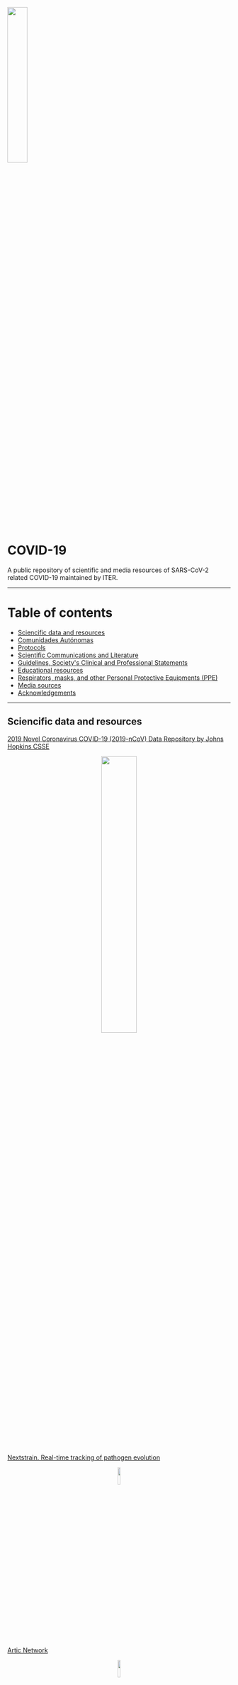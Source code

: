 <p align="left">
  <a href="https://www.iter.es" title="Instituto Tecnológico y de Energ&iacute;as Renovables (ITER) / Institute of Technology and Renewable Energy (ITER)">
    <img src="https://www.iter.es/wp-content/uploads/2016/05/logo.png" width="30%" />
  </a>
</p>

# COVID-19
A public repository of scientific and media resources of SARS-CoV-2 related COVID-19 maintained by ITER.
<hr>

# Table of contents #
<ul>
  <li><a href="#Sciencific data and resources" >Sciencific data and resources</a></li>
  <li><a href="#Comunidades Autónomas" >Comunidades Aut&oacute;nomas</a></li>
  <li><a href="#Protocols">Protocols</a></li>
  <li><a href="#Scientific Communications and Literature" >Scientific Communications and Literature</a></li>
  <li><a href="#Guidelines, Society's Clinical and Professional Statements">Guidelines, Society's Clinical and Professional Statements</a></li>
  <li><a href="#Educational resources">Educational resources</a></li>
  <li><a href="#Respirators, masks, and other Personal Protective Equipments (PPE)">Respirators, masks, and other Personal Protective Equipments (PPE)</a></li>
  <li><a href="#Media sources">Media sources</a></li>
  <li><a href="#Acknowledgements">Acknowledgements</a></li>
  </ul>
<hr>

<a name="Sciencific data and resources"></a>
## Sciencific data and resources ##
[2019 Novel Coronavirus COVID-19 (2019-nCoV) Data Repository by Johns Hopkins CSSE](https://github.com/CSSEGISandData/COVID-19)
<p align="center">
  <a href="https://github.com/CSSEGISandData/COVID-19" title="See this resource">
    <img src="https://github.com/genomicsITER/COVID-19/blob/master/JHU-CSSE_dashboard.png" width="40%" />
  </a>
</p>

[Nextstrain. Real-time tracking of pathogen evolution](https://nextstrain.org/)
<p align="center">
  <a href="https://nextstrain.org/" title="See this resource">
    <img src="https://nextstrain.org/dist/ea8c3e13e8c17436264760d638ab970e.png" width="10%" />
  </a>
</p>

[Artic Network](https://artic.network/ncov-2019)
<p align="center">
    <a href="https://artic.network/ncov-2019" title="See this resource">
      <img src="https://artic.network/assets/images/artic-logo-sticker.png" width="10%" />
    </a> 
</p>

[GISAID](https://www.gisaid.org/)
<p align="center">
    <a href="https://www.gisaid.org/" title="See this resource">
      <img src="https://www.gisaid.org/fileadmin/gisaid/img/schild.png" width="20%"/>
    </a> 
</p>

[NCBI SARS-CoV-2 (Severe acute respiratory syndrome coronavirus 2) Sequences](https://www.ncbi.nlm.nih.gov/genbank/sars-cov-2-seqs/)

[Virological](http://virological.org/)
<p align="center">
    <a href="http://virological.org/" title="See this resource">
      <img src="http://virological.org/uploads/default/original/1X/7897c4e655617c4b6fe71a98eaa97a38778f0623.png" width="20%"/>
    </a> 
</p>

[National Genomics Data Center, Beijing Institute of Genomics, Chinese Academy of Sciences](https://bigd.big.ac.cn/ncov/v2?lang=en) [Released genomes](https://bigd.big.ac.cn/ncov/release_genome)
<p align="center">
    <a href="https://bigd.big.ac.cn/ncov/v2?lang=en" title="See this resource">
      <img src="https://bigd.big.ac.cn/static/image/nsti.png" width="20%"/>
    </a> 
</p>

[EMBL-EBI COVID-19 Portal](https://www.ebi.ac.uk/covid-19)
<p align="center">
    <a href="https://www.ebi.ac.uk/covid-19" title="See this resource">
      <img src="https://github.com/genomicsITER/COVID-19/blob/master/EMBL-EBI-COVID19.png" width="30%"/>
    </a> 
</p>

[Nanopore (ONT) Novel Coronavirus information(COVID-19)](https://nanoporetech.com/about-us/news/novel-coronavirus-covid-19-information-and-updates)
<p align="center">
    <a href="https://nanoporetech.com/about-us/news/novel-coronavirus-covid-19-information-and-updates" title="See this resource">
      <img src="https://nanoporetech.com/themes/custom/nanopore/images/ont-logo.svg" width="40%"/>
    </a> 
</p>

[Clustering COVID-19 research papers](https://gclen.github.io/covid19-kaggle/plots/umap_covid-19_interactive.html)

[Análisis de los datos de COVID-19 en España, por Z Data Labs](https://zzdatalabs.com/coronavirus-es/)
<p align="center">
    <a href="https://zzdatalabs.com/coronavirus-es/" title="See this resource">
      <img src="https://zzdatalabs.com/wp-content/uploads/2019/07/Extended_headerAsset-21.png" width="40%"/>
    </a> 
</p>

[COVID-19 3D visualizer](https://www.covidvisualizer.com/)
<p align="center">
    <a href="https://www.covidvisualizer.com/" title="See this resource">
      <img src="https://github.com/genomicsITER/COVID-19/blob/master/covidvisualizer.com.png" width="30%"/>
    </a> 
</p>

[Coronavirus COVID-19 Global Cases by the Center for Systems Science and Engineering (CSSE) at Johns Hopkins University (JHU)](https://www.arcgis.com/apps/opsdashboard/index.html#/bda7594740fd40299423467b48e9ecf6)

[Uniform analysis of coronavirus and SARS-COV-2 nanopore direct RNA sequencing datasets using MasterOfPores](https://biocorecrg.github.io/covid/)

[European Centre for Disease Prevention and Control](https://data.europa.eu/euodp/en/data/dataset/covid-19-coronavirus-data)
[European Centre for Disease Prevention and Control, data](https://www.ecdc.europa.eu/en/publications-data/download-todays-data-geographic-distribution-covid-19-cases-worldwide)
<p align="center">
    <a href="https://www.ecdc.europa.eu/en/publications-data/download-todays-data-geographic-distribution-covid-19-cases-worldwide" title="See this resource">
      <img src="https://data.europa.eu/euodp/sites/all/themes/openDataPortalTheme/images/odp_en.png" width="40%"/>
    </a> 
</p>

[European Data Portal, data for Spain, Evolución de enfermedad por el coronavirus (COVID-19)](https://www.europeandataportal.eu/data/datasets?locale=en&query=covid%20&page=1&country=es)
<p align="center">
    <a href="https://www.europeandataportal.eu/data/datasets?locale=en&query=covid%20&page=1&country=es" title="See this resource">
      <img src="https://data.europa.eu/euodp/sites/all/themes/openDataPortalTheme/images/odp_en.png" width="40%"/>
    </a> 
</p>

[IHME, Institute for Health Metrics and Evaluation, USA data](https://covid19.healthdata.org/projections?sfns=mo)
<p align="center">
    <a href="https://covid19.healthdata.org/projections?sfns=mo" title="See this resource">
      <img src="https://covid19.healthdata.org/dist/images/ihme-logo.svg" width="30%"/>
    </a> 
</p>

<hr>

[Ministerio de Sanidad, España](https://www.mscbs.gob.es/profesionales/saludPublica/ccayes/alertasActual/nCov-China/home.html)
<br>
<p align="center">
    <a href="https://www.mscbs.gob.es/profesionales/saludPublica/ccayes/alertasActual/nCov-China/home.html" title="See this resource">
      <img src="https://www.mscbs.gob.es/diseno/img/BANER-CORONAVIRUS-900X100.jpg" width="60%"/>
    </a> 
</p>

[Informes MoMo (Sistema de Monitorización de la Mortalidad Diaria (Sistema MoMo) del Instituto de Salud Carlos III](https://www.isciii.es/QueHacemos/Servicios/VigilanciaSaludPublicaRENAVE/EnfermedadesTransmisibles/MoMo/Paginas/Informes-MoMo-2020.aspx)
<p align="center">
    <a href="https://www.isciii.es/QueHacemos/Servicios/VigilanciaSaludPublicaRENAVE/EnfermedadesTransmisibles/MoMo/Paginas/Informes-MoMo-2020.aspx" title="See this resource">
      <img src="https://www.isciii.es/Style%20Library/ISCIII.Portal/imagenes/LogoISCIII.svg" width="40%"/>
    </a> 
</p>

<p align="right">
  <a href="#covid-19" title="Up">
    <img src="https://github.com/genomicsITER/COVID-19/blob/master/home-icon.png" style="float: right; margin: 10px; padding: 2px;" />
  </a>
</p>

<hr>

<a name="Comunidades Autónomas"></a>
> List of institutional websites for the governments of each of the Spanish Autonomous Regions (17) and Cities (2).

Comunidades y Ciudades Aut&oacute;nomas:
<ul>

<li>
<a href="https://www.aragon.es/coronavirus" title="See this resource">Aragón</a>
</li>

<li>
<a href="https://www.asturias.es/portal/site/webasturias/menuitem.4b280f8214549ead3e2d6f77f2300030/?vgnextoid=bae12eee144c0710VgnVCM10000097030a0aRCRD&vgnextchannel=d682d22a18b6e210VgnVCM1000002f030003RCRD&i18n.http.lang=es" title="See this resource">Principado de Asturias</a>
</li>

<li>
<a href="https://sanidad.castillalamancha.es/ciudadanos/enfermedades-infecciosas/coronavirus" title="See this resource">Castilla La Mancha</a>
<a href="https://sanidad.castillalamancha.es/ciudadanos/enfermedades-infecciosas/coronavirus/actualizacion-de-casos-en-castilla-la-mancha" title="See this resource">Datos</a>
</li>

<li>
<a href="https://www.gobiernodecanarias.org/sanidad/scs/covid19" title="See this resource">Portal del GOBCAN con el seguimiento de la pandemia por SARS-Cov-2</a>
<a href="https://www3.gobiernodecanarias.org/sanidad/scs/content/dcb400c5-6504-11ea-9a8e-719d4b52bf6c/InformeCasosCOVID-19.pdf" title="See this resource">Canarias. Informes epidemiológicos de Salud Pública de la Consejería de Sanidad del Gobierno Autónomo de Canarias</a>
</li>

<li>
<a href="https://www.aspb.cat/documents/covid19-cast/" title="See this resource">Generalitat de Catalunya</a>
<a href="http://aquas.gencat.cat/ca/actualitat/ultimes-dades-coronavirus" title="See this resource">Datos</a>
</li>

<li>
<a href="http://saludcantabria.es/index.php?mact=News,cntnt01,detail,0&cntnt01articleid=2145&cntnt01origid=15&cntnt01returnid=289" title="See this resource">Cantabria</a>
</li>

<li>
<a href="https://www.ceuta.es/ceuta/index.php" title="See this resource">Ciudad Autónoma de Ceuta</a>
</li>

<li>
<a href="http://www.caib.es/sites/coronavirus/es/portada/" title="See this resource">Govern Illes Balears</a>
</li>

<li>
<a href="https://www.juntadeandalucia.es/organismos/saludyfamilias/areas/salud-vida/paginas/Nuevo_Coronavirus.html" title="See this resource">Junta de Andalucía</a>
</li>

<li>
<a href="http://www.juntaex.es/web/" title="See this resource">Junta de Extremadura</a>
</li>

<li>
<a href="https://coronavirus.sergas.gal/" title="See this resource">Xunta de Galicia</a>
</li>

<li>
<a href="https://analisis.datosabiertos.jcyl.es/pages/coronavirus/situacin-actual#situacin-actual" title="See this resource">Junta de Castilla y León. Situación epidemiológica del coronavirus en Castilla y León — Análisis de datos abiertos JCyL</a>
</li>

<li>
<a href="https://www.comunidad.madrid/servicios/salud/2019-nuevo-coronavirus" title="See this resource">Madrid</a>
</li>

<li>
<a href="https://www.melilla.es/melillaPortal/index.jsp" title="See this resource">Ciudad Autónoma de Melilla</a>
</li>

<li>
<a href="https://www.navarra.es/es/web/coronavirus/inicio" title="See this resource">Navarra</a>
<a href="https://www.navarra.es/es/web/coronavirus/situacion-actua" title="See this resource">Datos</a>
</li>

<li>
<a href="https://www.osakidetza.euskadi.eus/inicio/" title="See this resource">País Vasco</a>
</li>

<li>
<a href="http://www.carm.es/web/pagina?IDCONTENIDO=106861&IDTIPO=10&RASTRO=c$m122,70" title="See this resource">Región de Murcia</a>
</li>

<li>
<a href="https://web.larioja.org/" title="See this resource">La Rioja</a>
</i>

<li>
<a href="http://infocoronavirus.gva.es/" title="See this resource">Generalitat Valenciana</a>
</li>

</ul>

<p align="right">
  <a href="#covid-19" title="Up">
    <img src="https://github.com/genomicsITER/COVID-19/blob/master/home-icon.png" style="float: right; margin: 10px; padding: 2px;" />
  </a>
</p>

[Casos de Covid-19 en España por Comunidades Autónomas, by CJP](https://public.flourish.studio/visualisation/1693192/)

<hr>

[Instituto de Matemática Interdisciplinar de la Universitat Politécnica de Valencia (UPV) Modelling Uncertainty Quantification, Reports in PDF](https://www.imm.upv.es/covid-19/) [Modelización epidemiolgica: Informes](https://covid19.webs.upv.es/informes.html)

<p align="center">
    <a href="https://www.imm.upv.es/covid-19/" title="See this resource">
      <img src="http://covid19.webs.upv.es//IMAGES/MUNQU.png" width="20%"/>
    </a> 
</p>

[Bioinformatics Unit of Instituto de Salud Carlos III (Spain)](https://github.com/BU-ISCIII/SARS-Cov2_analysis) 

<p align="center">
    <a href="https://github.com/BU-ISCIII/SARS-Cov2_analysis" title="See this resource">
      <img src="https://github.com/BU-ISCIII/SARS-Cov2_analysis/blob/master/BU_ISCIII_logo.png" width="30%"/>
    </a> 
</p>

[SARS-CoV-2 Galaxy Project](https://github.com/galaxyproject/SARS-CoV-2) 
<p align="center">
    <a href="https://github.com/galaxyproject/SARS-CoV-2" title="See this resource">
      <img src="https://raw.githubusercontent.com/galaxyproject/SARS-CoV-2/master/genomics/img/galaxy_logo.png" width="20%"/>
    </a> 
</p>

[COVID-19 scenarios](https://neherlab.org/covid19/) 

[Imperial College London reports](https://www.imperial.ac.uk/mrc-global-infectious-disease-analysis/news--wuhan-coronavirus/) 


[NIH Coronavirus Disease 2019 Situation Summary](https://www.nih.gov/health-information/coronavirus) 
<p align="center">
    <a href="https://www.nih.gov/health-information/coronavirus" title="See this resource">
      <img src="https://www.nih.gov/sites/all/themes/nih/images/nih-logo-color.png" width="30%"/>
    </a> 
</p>

[Bioinformatics resources for SARS-CoV-2](http://www.clinbioinfosspa.es/CovidResources) 

[Coronavirus analysis tools developed by scientists at the University of Tartu, Estonia](https://koroona.ut.ee/?lang=en)

[SARS-CoV-2 Sequencing Resources](https://github.com/CDCgov/SARS-CoV-2_Sequencing) 

[COVID-19 Open Research Dataset Challenge (CORD-19)](https://www.kaggle.com/allen-institute-for-ai/CORD-19-research-challenge) 
<p align="center">
    <a href="https://www.kaggle.com/allen-institute-for-ai/CORD-19-research-challenge" title="See this resource">
      <img src="https://www.kaggle.com/static/images/site-logo.png" width="20%"/>
    </a> 
</p>

[World-o-Meter](https://www.worldometers.info/coronavirus/) 
<p align="center">
    <a href="https://www.worldometers.info/coronavirus/" title="See this resource">
      <img src="https://www.worldometers.info/img/worldometers-logo.gif" width="30%"/>
    </a> 
</p>

[How many tests for COVID-19 are being performed around the world?](https://ourworldindata.org/covid-testing) 

[Epidemic Calculator](http://gabgoh.github.io/COVID/index.html) 
<p align="center">
    <a href="http://gabgoh.github.io/COVID/index.html" title="See this resource">
      <img src="https://github.com/genomicsITER/COVID-19/blob/master/epidemic_calculator.png" width="30%"/>
    </a> 
</p>

[SARS-CoV-2 pathways](https://www.wikipathways.org/index.php/Portal:Disease/COVIDPathways) 
<p align="center">
    <a href="https://www.wikipathways.org/index.php/Portal:Disease/COVIDPathways" title="See this resource">
      <img src="https://www.wikipathways.org//skins/common/images/wplogo_125.png" width="20%"/>
    </a> 
</p>

[Evolución del coronavirus (COVID-19) en Euskadi](https://opendata.euskadi.eus/catalogo/-/evolucion-del-coronavirus-covid-19-en-euskadi/) 
<p align="center">
    <a href="https://opendata.euskadi.eus/catalogo/-/evolucion-del-coronavirus-covid-19-en-euskadi/" title="See this resource">
      <img src="https://opendata.euskadi.eus/images/w79-logo_opendata.gif" width="30%"/>
    </a> 
</p>

[CDC Morbidity and Mortality Weekly Report (MMWR) Novel Coronavirus Reports](https://www.cdc.gov/mmwr/Novel_Coronavirus_Reports.html) 

[COVID-19 R-shiny codes](https://github.com/topics/covid-19) 

[CDC Information for Laboratories RT-PCR resources](https://www.cdc.gov/coronavirus/2019-ncov/lab/index.html) 

[COVID-19 Tracker Shiny app in R](https://mentalbreaks.shinyapps.io/covid19/)

[United Against COVID-19](http://united-against-covid.org/)

[PolyMath COVID-19 dataset clearinghouse](http://michaelnielsen.org/polymath1/index.php?title=COVID-19_dataset_clearinghouse)

[Discourse Data Against Covid19](https://discourse.data-against-covid.org/)

[DataStudio International-Domestic spreading of 2019-nCoV-V4](https://datastudio.google.com/reporting/3ffd36c3-0272-4510-a140-39e288a9f15c/page/U5lCB)
<p align="center">
    <a href="https://datastudio.google.com/reporting/3ffd36c3-0272-4510-a140-39e288a9f15c/page/U5lC" title="See this resource">
      <img src="https://github.com/genomicsITER/COVID-19/blob/master/International_Domestic_SpreadingCOVID-19.png" width="30%"/>
    </a> 
</p>

[CSVS Babelomics Collaborative Spanish Variant Server to visualize polimorphisms in the Spanish population in genes related with COVIDー19](https://twitter.com/CSVS_es/status/1244286199243603972)

[Jupyter R notebook for prediction modelling of Covid-19 data. Predictive modelling of 2019-nCov outbreak data in Canary Islands. Departamento de Matemáticas, Estadística e Investigación Operativa, ULL](https://github.com/ULL-STAT/covid19_model)
<p align="center">
    <a href="https://github.com/ULL-STAT/covid19_model" title="See this resource">
      <img src="https://github.com/genomicsITER/COVID-19/blob/master/COVID-19_ULL.png" width="30%"/>
    </a> 
</p>


<p align="right">
  <a href="#covid-19" title="Up">
    <img src="https://github.com/genomicsITER/COVID-19/blob/master/home-icon.png" style="float: right; margin: 10px; padding: 2px;" />
  </a>
</p>

<hr>

<a name="Protocols"></a>
## Protocols ##

[Shared SARS-COV-2 DIAGNOSTIC PIPELINES at FinDX](https://www.finddx.org/covid-19/pipeline/)
<p align="center">
    <a href="https://www.finddx.org/covid-19/pipeline/" title="See this resource">
      <img src="https://www.finddx.org/wp-content/themes/find/img/logo_header.svg" width="15%"/>
    </a> 
</p>

[WHO Coronavirus disease (COVID-19) technical guidance: Laboratory testing for 2019-nCoV in humans (Updated March 25, 2020)](https://www.who.int/emergencies/diseases/novel-coronavirus-2019/technical-guidance/laboratory-guidance) [In-house developed molecular assays, not validated, probably still under development, but not necessarily updated here](https://www.who.int/docs/default-source/coronaviruse/whoinhouseassays.pdf?sfvrsn=de3a76aa_2)

<ul>
<li>
<a href="http://ivdc.chinacdc.cn/kyjz/202001/t20200121_211337.html" title="See this resorce">China CDC Primers and probes for detection 2019-nCoV (24 January 2020)</a>
  </li>
<li>
<a href="https://www.who.int/docs/default-source/coronaviruse/protocol-v2-1.pdf?sfvrsn=a9ef618c_2" title="See this resorce">Diagnostic detection of Wuhan coronavirus 2019 by real-time RT-PCR – Charité, Berlin Germany (17 January 2020)</a>
  </li>
<li>
<a href="https://www.who.int/docs/default-source/coronaviruse/peiris-protocol-16-1-20.pdf?sfvrsn=af1aac73_4" title="See this resorce">Detection of 2019 novel coronavirus (2019-nCoV) in suspected human cases by RT-PCR – Hong Kong University (23 January 2020)</a>
  </li>
<li>
<a href="https://www.who.int/docs/default-source/coronaviruse/conventional-rt-pcr-followed-by-sequencing-for-detection-of-ncov-rirl-nat-inst-health-t.pdf?sfvrsn=42271c6d_4" title="See this resorce">PCR and sequencing protocol for 2019-nCoV - Department of Medical Sciences, Ministry of Public Health, Thailand (Updated 28 January 2020)</a>
  </li>
<li>
<a href="https://www.who.int/docs/default-source/coronaviruse/method-niid-20200123-2.pdf?sfvrsn=fbf75320_7" title="See this resorce">PCR and sequencing protocols for 2019-nCoV- National Institute of Infectious Diseases Japan (24 January 2020)</a>
  </li>
<li>
<a href="https://www.fda.gov/media/134922/download" title="See this resorce">US CDC Real-Time RT-PCR Panel for Detection 2019-Novel Coronavirus (28 January 2020)</a>
  </li>
<li>
<a href="https://www.who.int/docs/default-source/coronaviruse/uscdcrt-pcr-panel-primer-probes.pdf?sfvrsn=fa29cb4b_2" title="See this resorce">US CDC panel primer and probes– U.S. CDC, USA (28 January 2020)</a>
  </li>
<li>
<a href="https://www.who.int/docs/default-source/coronaviruse/real-time-rt-pcr-assays-for-the-detection-of-sars-cov-2-institut-pasteur-paris.pdf?sfvrsn=3662fcb6_2" title="See this resorce">Real-time RT-PCR assays for the detection of SARS-CoV-2 Institut Pasteur, Paris (2 March 2020)</a>
  </li>
</ul>
  
[RT-qPCR detection of SARS-CoV-2 RNA from patient nasopharyngeal swab using Qiagen RNEasy kits or directly via omission of an extraction step](https://www.biorxiv.org/content/10.1101/2020.03.20.001008v1) 

[Broad Institute](https://www.broadinstitute.org/files/publications/special/COVID-19%20detection%20(updated).pdf) 


[Analytical sensibility and specificity of two RT-qPCR protocols for SARS-CoV-2 detection performed in an automated workflow](https://www.medrxiv.org/content/10.1101/2020.03.07.20032326v1) 

[NIID Japan](https://www.niid.go.jp/niid/en/2019-ncov-e/9334-ncov-vir3-2.html)
[Detection of second case of 2019-nCoV infection in Japan](https://www.niid.go.jp/niid/en/examination.html)

[USA CDC Center for Disease and Control Coronavirus Disease 2019 (COVID-19)](https://www.cdc.gov/coronavirus/2019-ncov/lab/index.html?CDC_AA_refVal=https%3A%2F%2Fwww.cdc.gov%2Fcoronavirus%2F2019-ncov%2Flab%2Frt-pcr-detection-instructions.html) 
[RT-PCR protocol](https://www.fda.gov/media/134922/download) 

[Chinese Center for Disease and Control and Prevention](http://www.chinacdc.cn/en/COVID19/)
[China CDC Real-time RT-PCR protocol](http://www.chinacdc.cn/en/COVID19/202003/P020200323390496137554.pdf)

<p align="right">
  <a href="#covid-19" title="Up">
    <img src="https://github.com/genomicsITER/COVID-19/blob/master/home-icon.png" style="float: right; margin: 10px; padding: 2px;" />
  </a>
</p>

<hr>

<a name="Scientific Communications and Literature"></a>
## Scientific Communications and Literature
> Reminder. Notice that a number of these papers might be preliminary reports that have not been peer-reviewed. 
> They should not be regarded as conclusive, guide clinical practice/health-related behavior, or be reported in news media as established information.
<br />

[SemanticScholar COVID-19 Open Research Dataset (CORD-19)](https://pages.semanticscholar.org/coronavirus-research)
<p align="center">
    <a href="https://pages.semanticscholar.org/coronavirus-research" title="See this resource">
      <img src="https://github.com/genomicsITER/COVID-19/blob/master/CORD-19.png" width="40%"/>
    </a> 
</p>

[Early warnings of novel coronavirus from genomic epidemiology and the global open scientific response](https://bedford.io/blog/genomic-epi-for-ncov-response/) 

[A Novel Coronavirus from Patients with Pneumonia in China, 2019](https://www.nejm.org/doi/10.1056/NEJMoa2001017) 

[Novel 2019 coronavirus genome](http://virological.org/t/novel-2019-coronavirus-genome/319) 

[Early Transmission Dynamics in Wuhan, China, of Novel Coronavirus–Infected Pneumonia](https://www.nejm.org/doi/full/10.1056/NEJMoa2001316) 

[Aerosol and Surface Stability of SARS-CoV-2 as Compared with SARS-CoV-1](https://www.nejm.org/doi/full/10.1056/NEJMc2004973) 

[A pneumonia outbreak associated with a new coronavirus of probable bat origin](https://www.nature.com/articles/s41586-020-2012-7?WT.ec_id=NATURE-20200312) 

[Research and Development on Therapeutic Agents and Vaccines for COVID-19 and Related Human Coronavirus Diseases](https://pubs.acs.org/doi/10.1021/acscentsci.0c00272) 

[A new coronavirus associated with human respiratory disease in China](https://www.nature.com/articles/s41586-020-2008-3?WT.ec_id=NATURE-20200312) 

[Rational use of face masks in the COVID-19 pandemic](https://www.thelancet.com/journals/lanres/article/PIIS2213-2600(20)30134-X) 

[Three Emerging Coronaviruses in Two Decades
The Story of SARS, MERS, and Now COVID-19](https://academic.oup.com/ajcp/article/153/4/420/5735509) 

[Genomic characterisation and epidemiology of 2019 novel coronavirus: implications for virus origins and receptor binding](https://www.sciencedirect.com/science/article/pii/S0140673620302518) 

[Characteristics of pediatric SARS-CoV-2 infection and potential evidence for persistent fecal viral shedding](https://doi.org/10.1038/s41591-020-0817-4) 

[A contingency plan for the management of the 2019 novel coronavirus outbreak in neonatal intensive care units](https://www.thelancet.com/journals/lanchi/article/PIIS2352-4642(20)30040-7/fulltext) 

[Managing neonates with respiratory failure due to SARS-CoV-2](https://www.thelancet.com/journals/lanchi/article/PIIS2352-4642(20)30073-0/fulltext) 

[Clinical course and risk factors for mortality of adult inpatients with COVID-19 in Wuhan, China: a retrospective cohort study](https://www.thelancet.com/journals/lancet/article/PIIS0140-6736(20)30566-3/fulltext) 

[Clinical Features of 69 Cases with Coronavirus Disease 2019 in Wuhan,China](https://doi.org/10.1093/cid/ciaa272) 

[Coronavirus Disease 2019: Coronaviruses and Blood Safety](https://doi.org/10.1016/j.tmrv.2020.02.003) 

[COVID-19: what is next for public health?](https://doi.org/10.1016/S0140-6736(20)30374-3) 

[Transmission of 2019-nCoV Infection from an Asymptomatic Contact in Germany](https://www.nejm.org/doi/full/10.1056/NEJMc2001468) 

[Understanding of COVID-19 based on current evidence](https://www.ncbi.nlm.nih.gov/pubmed/32096567) 

[Aerosol and Surface Stability of SARS-CoV-2 as Compared with SARS-CoV-1](https://www.nejm.org/doi/full/10.1056/NEJMc2004973) 

[Clinical Characteristics of Coronavirus Disease 2019 in China](https://www.nejm.org/doi/full/10.1056/NEJMoa2002032) 

[A Trial of Lopinavir–Ritonavir in Adults Hospitalized with Severe Covid-19](https://www.nejm.org/doi/full/10.1056/NEJMoa2001282) 

[CDC Coronavirus Disease 2019 (COVID-19) publications](https://www.cdc.gov/coronavirus/2019-ncov/publications.html) 

[Positive RT-PCR Test Results in Patients Recovered From COVID-19](https://jamanetwork.com/journals/jama/fullarticle/2762452) 

[Detection of 2019 novel coronavirus (2019-nCoV) by real-time RT-PCR](https://www.eurosurveillance.org/content/10.2807/1560-7917.ES.2020.25.3.2000045) 

[Molecular Diagnosis of a Novel Coronavirus (2019-nCoV) Causing an Outbreak of Pneumonia](https://academic.oup.com/clinchem/advance-article/doi/10.1093/clinchem/hvaa029/5719336) 

[NIID National Institute for Infectious Diseases Manual for the Detection of Pathogen 2019-nCoV](https://www.niid.go.jp/niid/en/examination/9493-labmanual-en.html) 

[Coronavirus Disease 2019 (COVID-19) in Italy](https://jamanetwork.com/journals/jama/fullarticle/2763401) 

[Case-Fatality Rate and Characteristics of Patients Dying in Relation to COVID-19 in Italy](https://jamanetwork.com/journals/jama/fullarticle/2763667) 

[Critical Care Utilization for the COVID-19 Outbreak in Lombardy, Italy. Early Experience and Forecast During an Emergency Response](https://jamanetwork.com/journals/jama/fullarticle/2763188)

[Detection of SARS-CoV-2 in Different Types of Clinical Specimens](https://jamanetwork.com/journals/jama/fullarticle/2762997) 

[OVID-19 in Singapore—Current Experience: Critical Global Issues That Require Attention and Action](https://jamanetwork.com/journals/jama/fullarticle/2761890)

[Coronavirus Disease 2019 and Influenza](https://jamanetwork.com/journals/jama/fullarticle/2762386) 

[Coronavirus Infections—More Than Just the Common Cold](https://jamanetwork.com/journals/jama/fullarticle/2759815) 

[Direct RNA nanopore sequencing of full-length coronavirus genomes provides novel insights into structural variants and enables modification analysis](https://europepmc.org/article/MED/31439691) 

[Diagnosis of Acute Respiratory Syndrome Coronavirus 2 Infection by Detection of Nucleocapsid Protein](https://www.medrxiv.org/content/10.1101/2020.03.07.20032524v2)

[Direct RNA sequencing and early evolution of SARS-CoV-2](https://www.biorxiv.org/content/10.1101/2020.03.05.976167v1)

[Clinical course and risk factors for mortality of adult inpatients with COVID-19 in Wuhan, China: a retrospective cohort study](https://www.thelancet.com/journals/lancet/article/PIIS0140-6736(20)30566-3/fulltext)

[Transcriptional Inhibition of Host Viral Entry Proteins as a Therapeutic Strategy for SARS-CoV-2](https://www.preprints.org/manuscript/202003.0360/v1)

[Human leukocyte antigen susceptibility map for SARS-CoV-2](https://www.medrxiv.org/content/10.1101/2020.03.22.20040600v1)

[An international comparison of the second derivative of COVID-19 deaths after implementation of social distancing measures](https://www.medrxiv.org/content/10.1101/2020.03.25.20041475v1)

[Estimating the number of infections and the impact of nonpharmaceutical interventions on COVID-19 in 11 European countries](https://www.imperial.ac.uk/media/imperial-college/medicine/sph/ide/gida-fellowships/Imperial-College-COVID19-Europe-estimates-and-NPI-impact-30-03-2020.pdf)

[Susceptibility of ferrets, cats, dogs, and different domestic animals to SARS-coronavirus-2](https://www.biorxiv.org/content/10.1101/2020.03.30.015347v1)

[https://www.medrxiv.org/content/10.1101/2020.02.26.20028373v1.full.pdf](https://www.medrxiv.org/content/10.1101/2020.02.26.20028373v1)

[Development of a Laboratory-safe and Low-cost Detection Protocol for SARS-CoV-2 of the Coronavirus Disease 2019 (COVID-19)](http://www.en-journal.org/journal/view.html?doi=10.5607/en20009)

[Analytical sensibility and specificity of two RT-qPCR protocols for SARS-CoV-2 detection performed in an automated workflow](https://www.medrxiv.org/content/10.1101/2020.03.07.20032326v1)

[Clinical and virological data of the first cases of COVID-19 in Europe: a case series](https://www.sciencedirect.com/science/article/pii/S1473309920302000?via%3Dihub)

[SARS-CoV-2 detection from nasopharyngeal swab samples without RNA extraction](https://www.biorxiv.org/content/10.1101/2020.03.28.013508v1)

[Nature Special Report. Special report: The simulations driving the world’s response to COVID-19. How epidemiologists rushed to model the coronavirus pandemic](https://www.nature.com/articles/d41586-020-01003-6)

<p align="right">
  <a href="#covid-19" title="Up">
    <img src="https://github.com/genomicsITER/COVID-19/blob/master/home-icon.png" style="float: right; margin: 10px; padding: 2px;" />
  </a>
</p>

<hr>

<a name="Guidelines, Society's Clinical and Professional Statements"></a>
## Guidelines
> A colection of guides and documents from different natianal and international institutions with means to protect people againts COVID-19, including biosafety guidelines, decontamination recommendations and risks, etc. 
> The opinions expressed in there do not reflect ITER institutional position.

[WHO - Laboratory Biosafety Manual - Third Edition](https://www.who.int/csr/resources/publications/biosafety/WHO_CDS_CSR_LYO_2004_11/en/) 

[SemiSyuc]() 
https://semicyuc.org/covid-19/#Documentos
[Plan de Contingencia para los Servicios de Medicina Intensiva frente a la pandemia COVID-19](https://semicyuc.org/wp-content/uploads/2020/03/Plan-Contingencia-COVID-19.pdf) 

[Recommended Guidance for Extended Use and Limited Reuse of N95 Filtering Facepiece Respirators in Healthcare Settings](https://www.cdc.gov/niosh/topics/hcwcontrols/recommendedguidanceextuse.html)

[Recomendaciones Institucionales de la Sociedad Española de Enfermedades Infeccionas y Microbiología Clínica (SEIMC)](https://seimc.org/documentos-cientificos/recomendaciones-institucionales) 

[Documento de posicionamiento de la SEIMC sobre el diagnstico microbiológo de COVID-19](https://seimc.org/contenidos/documentoscientificos/recomendaciones/seimc-rc-2020-Posicionamiento_SEIMC_diagnostico_microbiologico_COVID19.pdf)

[USA CDC Clean & Disinfect
Interim Recommendations for US Households with Suspected/Confirmed Coronavirus Disease 2019](https://www.cdc.gov/coronavirus/2019-ncov/prepare/cleaning-disinfection.html) 

[WHO Laboratory biosafety guidance related to coronavirus disease (COVID-19) interim guidance, 19 March 2020:](https://apps.who.int/iris/handle/10665/331500)
<p align="center">
    <a href="https://apps.who.int/iris/handle/10665/331500" title="See this resource">
      <img src="https://apps.who.int/iris/themes/WHO//images/en/who_logo.svg" width="30%"/>
    </a> 
</p>

[Novel Coronavirus (COVID-19): The American Thoracic Society (ATS) Response](https://www.thoracic.org/professionals/clinical-resources/disease-related-resources/novel-coronavirus.php)
<p align="center">
    <a href="https://www.thoracic.org/professionals/clinical-resources/disease-related-resources/novel-coronavirus.php" title="See this resource">
      <img src="https://www.thoracic.org/_files/images/logoats.jpg" width="40%"/>
    </a> 
</p>

[CEN and CENELEC make European standards available to help prevent the COVID-19 contagion](https://www.cencenelec.eu/News/Press_Releases/Pages/PR-2020-003.aspx)
<p align="center">
    <a href="https://www.cencenelec.eu/News/Press_Releases/Pages/PR-2020-003.aspx" title="See this resource">
      <img src="https://www.cencenelec.eu/_layouts/1033/STYLES/CENCENELECResponsive/img/device-cen-cenelec.gif" width="40%"/>
    </a> 
</p>

[European CDC, Considerations relating to social distancing measures in response to COVID-19 – second update](https://www.ecdc.europa.eu/en/publications-data/considerations-relating-social-distancing-measures-response-covid-19-second)
<p align="center">
    <a href="https://www.ecdc.europa.eu/en/publications-data/considerations-relating-social-distancing-measures-response-covid-19-second" title="See this resource">
      <img src="https://www.ecdc.europa.eu/profiles/custom/ecdc/themes/anthrax/images/logo-ecdc.png" width="25%"/>
    </a> 
</p>


<p align="right">
  <a href="#covid-19" title="Up">
    <img src="https://github.com/genomicsITER/COVID-19/blob/master/home-icon.png" style="float: right; margin: 10px; padding: 2px;" />
  </a>
</p>

<hr>

<a name="Educational resources"></a>
## Educational resources ##
[Harvard Medical School MEDICAL STUDENT COVID-19 CURRICULUM](https://docs.google.com/document/d/13JfRRw1GEIKz4JCde8WcQBCHnu-7nn11P_z0dHov1eA/preview#)

[#AprendeBioinformáticaEnCasa](https://bioinfogp.cnb.csic.es/courses/quedateencasa/)

[Bioinformatics Training Resources for Experimentalists (and Friends)](https://jasondk.github.io/bioinformatics-edu/)

[Czech campaign #masks4all](https://docs.google.com/document/u/0/d/1EWpWmyjzM4sNBF-7jp_1Y9a-pqiRg0wakGXy7kj11RA/mobilebasic)
[We need #masks4all, in Youtube](https://youtu.be/BoDwXwZXsDI)

[IAEA International Atomic Energy Agency webinar, COVID-19 and chest CT: protocol and dose optimization](https://www.iaea.org/resources/webinar/covid-19-and-chest-ct-protocol-and-dose-optimization)
<p align="center">
    <a href="https://www.iaea.org/resources/webinar/covid-19-and-chest-ct-protocol-and-dose-optimization" title="See this resource">
      <img src="https://www.iaea.org/sites/default/files/iaea-logo.png" width="40%"/>
    </a> 
</p>

<p align="right">
  <a href="#covid-19" title="Up">
    <img src="https://github.com/genomicsITER/COVID-19/blob/master/home-icon.png" style="float: right; margin: 10px; padding: 2px;" />
  </a>
</p>

<hr>

<a name="Respirators, masks, and other Personal Protective Equipments (PPE)"></a>
## Respirators, masks, and other Personal Protective Equipments (PPE)
> A selection of websites to understand what a respirator or a mask is, and what are the differences between the different personal protective equipments.

[N95 Respirators and Surgical Masks (Face Masks)](https://www.fda.gov/medical-devices/personal-protective-equipment-infection-control/n95-respirators-and-surgical-masks-face-masks)

[Comparison of nanoparticle filtration performance of NIOSH-approved and CE-marked particulate filtering facepiece respirators](https://www.ncbi.nlm.nih.gov/pubmed/19261695)
https://www.ncbi.nlm.nih.gov/pubmed/19261695

[Comparison of FFP2, KN95, and N95 and Other Filtering Facepiece Respirator Classes](https://multimedia.3m.com/mws/media/1791500O/comparison-ffp2-kn95-n95-filtering-facepiece-respirator-classes-tb.pdf) 

[Ventilators are in high demand for Covid-19 patients. How do they work?](https://www.statnews.com/2020/03/30/covid-19-ventilators-how-they-work/)

<p align="right">
  <a href="#covid-19" title="Up">
    <img src="https://github.com/genomicsITER/COVID-19/blob/master/home-icon.png" style="float: right; margin: 10px; padding: 2px;" />
  </a>
</p>

<hr>

<a name="Media sources"></a>
## Media sources
> Selected media articles because of their informative content.
> The opinions expressed in there do not reflect ITER institutional position.

[Financial Times](https://www.ft.com/coronavirus-latest) 

[Example of a device using UV-C for decontamination](https://www.tmghealthtech.com/rds-32) 

[Example of a Rapid Bio Decontamination Service, from Bioquell](https://www.bioquell.com/life-sciences/systems-and-services/decontamination/?lang=en-uk) 

[How did Spain get its coronavirus response so wrong?](https://www.theguardian.com/world/2020/mar/26/spain-coronavirus-response-analysis)

[Mount Sinai to Begin the Transfer of COVID-19 Antibodies into Critically Ill Patients](https://inside.mountsinai.org/blog/mount-sinai-to-begin-the-transfer-of-covid-19-antibodies-into-critically-ill-patients/)

[Los sesgos que engañan al cerebro durante la pandemia, El País](https://elpais.com/ciencia/2020-03-26/los-sesgos-que-enganan-al-cerebro-durante-la-pandemia.html) 

[The Ibuprofen Debate Reveals the Danger of Covid-19 Rumors](https://www.wired.com/story/the-ibuprofen-debate-reveals-the-danger-of-covid-19-rumors/) 

[Rockefeller-Led Team Launches Initiative to Study COVID-19 Genetic Vulnerability (GenomeWeb)](https://www.genomeweb.com/infectious-disease/rockefeller-led-team-launches-initiative-study-covid-19-genetic-vulnerability)

[El Cabildo de Tenerife aporta una máquina de análisis de COVID-19](http://www.diariodetenerife.info/el-cabildo-de-tenerife-aporta-una-maquina-de-analisis-de-covid-19-que-hace-50-pruebas-por-hora/)

[COVID-19: Why we should all wear masks — There is new scientific rationale](https://medium.com/@Cancerwarrior/covid-19-why-we-should-all-wear-masks-there-is-new-scientific-rationale-280e08ceee71)

[Over 24,000 coronavirus research papers are now available in one place](https://www.technologyreview.com/s/615367/coronavirus-24000-research-papers-available-open-data/)

[How sewage could reveal true scale of coronavirus outbreak](https://www.nature.com/articles/d41586-020-00973-x)

[Why It’s So Freaking Hard To Make A Good COVID-19 Model](https://fivethirtyeight.com/features/why-its-so-freaking-hard-to-make-a-good-covid-19-model/)

[NYT, Bad News Wrapped in Protein: Inside the Coronavirus Genome](https://www.nytimes.com/interactive/2020/04/03/science/coronavirus-genome-bad-news-wrapped-in-protein.html)

<p align="right">
  <a href="#covid-19" title="Up">
    <img src="https://github.com/genomicsITER/COVID-19/blob/master/home-icon.png" style="float: right; margin: 10px; padding: 2px;" />
  </a>
</p>

<hr>

<a name="Acknowledgements"></a>
## Acknowledgements ##
> Section to highlight the contributors of many links within this repository.
> Want to share your relevant links? Place a Direct Message to @resocios in Twitter.
<ul>
  <li>Agust&iacute;n Valenzuela Fern&aacute;ndez (ULL)</li>
  <li>Carlos Javier P&eacute;rez Gonz&aacute;lez (ULL)</li>
  <li>Mar&iacute;a López P&eacute;rez (FIMERALL-SEGAI, ULL)</li>
  <li>Jos&eacute; Luis Roda (ULL)</i>
  <li>Marcos Colebrook Santamar&iacute;a (ULL)</li>
  <li>Carlos Flores Infante (FIISC, ITER)</li>
</ul>

<p align="right">
  <a href="#covid-19" title="Up">
    <img src="https://github.com/genomicsITER/COVID-19/blob/master/home-icon.png" style="float: right; margin: 10px; padding: 2px;" />
  </a>
</p>

<hr>
Last update: 00:02 GMT - April 5, 2020 (by JM)
